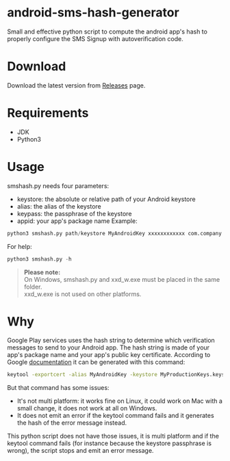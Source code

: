 # android-sms-hash-generator
Small and effective python script to compute the android app's hash to properly configure the SMS Signup with autoverification code.

# Download
Download the latest version from [Releases](https://github.com/funambol/android-sms-hash-generator/releases) page.

# Requirements
- JDK
- Python3

# Usage
smshash.py needs four parameters:
- keystore: the absolute or relative path of your Android keystore
- alias: the alias of the keystore
- keypass: the passphrase of the keystore
- appid: your app's package name
Example:
```python
python3 smshash.py path/keystore MyAndroidKey xxxxxxxxxxxx com.company.name
```

For help:
```python
python3 smshash.py -h
```

>**Please note:**<br>
>On Windows, smshash.py and xxd_w.exe must be placed in the same folder.
><br>xxd_w.exe is not used on other platforms.

# Why
Google Play services uses the hash string to determine which verification messages to send to your Android app. The hash string is made of your app's package name and your app's public key certificate.
According to Google [documentation](https://developers.google.com/identity/sms-retriever/verify#computing_your_apps_hash_string) it can be generated with this command:
```bash
keytool -exportcert -alias MyAndroidKey -keystore MyProductionKeys.keystore | xxd -p | tr -d "[:space:]" | echo -n com.example.myapp `cat` | sha256sum | tr -d "[:space:]-" | xxd -r -p | base64 | cut -c1-11
```
But that command has some issues:
- It's not multi platform: it works fine on Linux, it could work on Mac with a small change, it does not work at all on Windows.
- It does not emit an error if the keytool command fails and it generates the hash of the error message instead.

This python script does not have those issues, it is multi platform and if the keytool command fails (for instance because the keystore passphrase is wrong), the script stops and emit an error message.